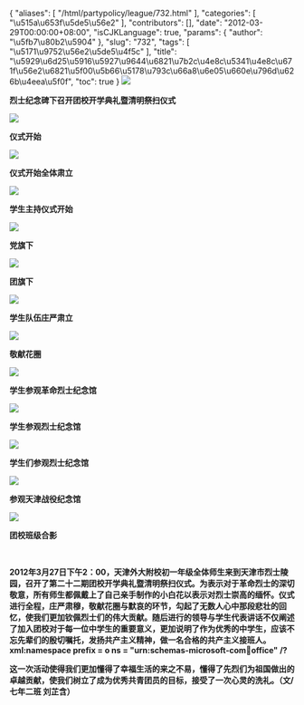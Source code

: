{
    "aliases": [
        "/html/partypolicy/league/732.html"
    ],
    "categories": [
        "\u515a\u653f\u5de5\u56e2"
    ],
    "contributors": [],
    "date": "2012-03-29T00:00:00+08:00",
    "isCJKLanguage": true,
    "params": {
        "author": "\u5fb7\u80b2\u5904"
    },
    "slug": "732",
    "tags": [
        "\u5171\u9752\u56e2\u5de5\u4f5c"
    ],
    "title": "\u5929\u6d25\u5916\u5927\u9644\u6821\u7b2c\u4e8c\u5341\u4e8c\u671f\u56e2\u6821\u5f00\u5b66\u5178\u793c\u66a8\u6e05\u660e\u796d\u626b\u4eea\u5f0f",
    "toc": true
}
![](https://cdn.tfls.online/mirror/full/4393ab247c72ff60e654bcc28fcd7c5b629eb933.jpg)

**烈士纪念碑下召开团校开学典礼暨清明祭扫仪式**

**![](https://cdn.tfls.online/mirror/full/2a55e49b2b4fa8fd66a568484b5ba432479937fb.jpg)**

**仪式开始**

**![](https://cdn.tfls.online/mirror/full/f8a2cca6a9d7ebbab0ff30cc8b8134131a8934b8.jpg)**

**仪式开始全体肃立**

**![](https://cdn.tfls.online/mirror/full/082bdae8bb3ba659108c02c6658af9cd904ef51a.jpg)**

**学生主持仪式开始**

**![](https://cdn.tfls.online/mirror/full/1eb77c1268c8902b8190439bfbb3056d6326aab1.jpg)**

**党旗下**

**![](https://cdn.tfls.online/mirror/full/4371c8bd3a9b7de021d78e9a9e43f4da09c8c509.jpg)**

**团旗下**

**![](https://cdn.tfls.online/mirror/full/266e5d29a075a43e9f7245d810af101ca54faa41.jpg)**

**学生队伍庄严肃立**

**![](https://cdn.tfls.online/mirror/full/f5f7545b0d1b4260e8685580ab61f37b3e0b8036.jpg)**

**敬献花圈**

**![](https://cdn.tfls.online/mirror/full/329472bd27d0f3f0237f78935fb7ba58872f27fd.jpg)**

**学生参观革命烈士纪念馆**

**![](https://cdn.tfls.online/mirror/full/1de10c4bcd3ee87b08ea846dccdc594cacd24232.jpg)**

**学生参观烈士纪念馆**

**![](https://cdn.tfls.online/mirror/full/6b8b60f9da0101b05b44beefc1806ad932543217.jpg)**

**学生们参观烈士纪念馆**

**![](https://cdn.tfls.online/mirror/full/1add28521bc8ed3a4a5d58fa67d9e10d7f9cd24f.jpg)**

**参观天津战役纪念馆**

**![](https://cdn.tfls.online/mirror/full/9537e2d3b7e83514d5c9742a1fe1802272310cd2.jpg)**

**团校班级合影**

 

**2012年3月27日下午2：00，天津外大附校初一年级全体师生来到天津市烈士陵园，召开了第二十二期团校开学典礼暨清明祭扫仪式。为表示对于革命烈士的深切敬意，所有师生都佩戴上了自己亲手制作的小白花以表示对烈士崇高的缅怀。仪式进行全程，庄严肃穆，敬献花圈与默哀的环节，勾起了无数人心中那段悲壮的回忆，使我们更加钦佩烈士们的伟大贡献。随后进行的领导与学生代表讲话不仅阐述了加入团校对于每一位中学生的重要意义，更加说明了作为优秀的中学生，应该不忘先辈们的殷切嘱托，发扬共产主义精神，做一名合格的共产主义接班人。xml:namespace prefix = o ns = "urn:schemas-microsoft-com:office:office" /?**

**这一次活动使得我们更加懂得了幸福生活的来之不易，懂得了先烈们为祖国做出的卓越贡献，使我们树立了成为优秀共青团员的目标，接受了一次心灵的洗礼。（文/七年二班 刘芷含）**

